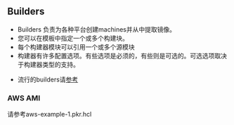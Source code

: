 ## Builders

- Builders 负责为各种平台创建machines并从中提取镜像。
- 您可以在模板中指定一个或多个构建块。
- 每个构建器模块可以引用一个或多个源模块
- 构建器有许多配置选项。有些选项是必须的，有些则是可选的。可选选项取决于构建器类型的支持。

+ 流行的builders请[参考](https://developer.hashicorp.com/packer/integrations)

### AWS AMI

请参考aws-example-1.pkr.hcl